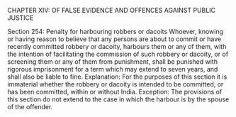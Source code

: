 CHAPTER XIV: OF FALSE EVIDENCE AND OFFENCES AGAINST PUBLIC JUSTICE

Section 254: Penalty for harbouring robbers or dacoits
Whoever, knowing or having reason to believe that any persons are about to commit or have recently committed robbery or dacoity, harbours them or any of them, with the intention of facilitating the commission of such robbery or dacoity, or of screening them or any of them from punishment, shall be punished with rigorous imprisonment for a term which may extend to seven years, and shall also be liable to fine.
Explanation: For the purposes of this section it is immaterial whether the robbery or dacoity is intended to be committed, or has been committed, within or without India.
Exception: The provisions of this section do not extend to the case in which the harbour is by the spouse of the offender.

